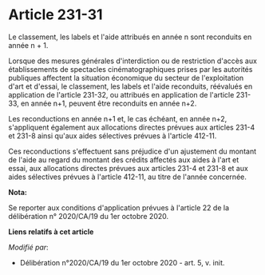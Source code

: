 # Article 231-31

Le classement, les labels et l'aide attribués en année n sont reconduits en année n + 1.

Lorsque des mesures générales d'interdiction ou de restriction d'accès aux établissements de spectacles cinématographiques
prises par les autorités publiques affectent la situation économique du secteur de l'exploitation d'art et d'essai, le
classement, les labels et l'aide reconduits, réévalués en application de l'article 231-32, ou attribués en application de
l'article 231-33, en année n+1, peuvent être reconduits en année n+2.

Les reconductions en année n+1 et, le cas échéant, en année n+2, s'appliquent également aux allocations directes prévues aux
articles 231-4 et 231-8 ainsi qu'aux aides sélectives prévues à l'article 412-11.

Ces reconductions s'effectuent sans préjudice d'un ajustement du montant de l'aide au regard du montant des crédits affectés
aux aides à l'art et essai, aux allocations directes prévues aux articles 231-4 et 231-8 et aux aides sélectives prévues à
l'article 412-11, au titre de l'année concernée.

**Nota:**

Se reporter aux conditions d'application prévues à l'article 22 de la délibération n° 2020/CA/19 du 1er octobre 2020.

**Liens relatifs à cet article**

_Modifié par_:

  - Délibération n°2020/CA/19 du 1er octobre 2020 - art. 5, v. init.
